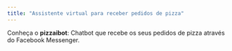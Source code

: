 ```yaml
---
title: "Assistente virtual para receber pedidos de pizza"
---
```


Conheça o **pizzaibot**: Chatbot que recebe os seus pedidos de pizza através do Facebook Messenger.